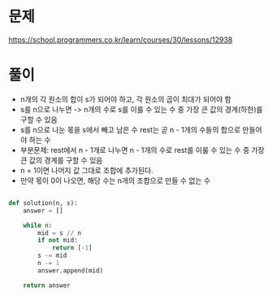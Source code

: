 # 문제

https://school.programmers.co.kr/learn/courses/30/lessons/12938

# 풀이

- n개의 각 원소의 합이 s가 되어야 하고, 각 원소의 곱이 최대가 되어야 함
- s를 n으로 나누면 -> n개의 수로 s를 이룰 수 있는 수 중 가장 큰 값의 경계(하한)를 구할 수 있음
- s를 n으로 나눈 몫을 s에서 빼고 남은 수 rest는 곧 n - 1개의 수들의 합으로 만들어야 하는 수
- 부분문제: rest에서 n - 1개로 나누면 n - 1개의 수로 rest를 이룰 수 있는 수 중 가장 큰 값의 경계를 구할 수 있음
- n = 1이면 나머지 값 그대로 조합에 추가된다.
- 만약 몫이 0이 나오면, 해당 수는 n개의 조합으로 만들 수 없는 수

```python

def solution(n, s):
    answer = []

    while n:
        mid = s // n
        if not mid:
            return [-1]
        s -= mid
        n -= 1
        answer.append(mid)

    return answer

```
